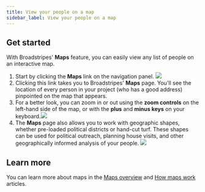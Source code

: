 ```yaml
---
title: View your people on a map
sidebar_label: View your people on a map
---
```


## Get started
With Broadstripes' **Maps** feature, you can easily view any list of people on an interactive map.
1. Start by clicking the **Maps** link on the navigation panel.
    ![](/img/getting-started/LeftNavPanel-Maps.png)
2. Clicking this link takes you to Broadstripes' **Maps** page. You'll see the location of every person in your project (who has a good address) pinpointed on the map that appears.
4. For a better look, you can zoom in or out using the **zoom controls** on the left-hand side of the map, or with the **plus** and **minus keys** on your keyboard.![](/img/getting-started/2b7dbc0-MapsViewZoom.png)
5. The **Maps** page also allows you to work with geographic shapes, whether pre-loaded political districts or hand-cut turf. These shapes can be used for political outreach, planning house visits, and other geographically informed analysis of your people.
![](/img/getting-started/730x562-ward-shapes-and-dots-1024x753.jpg)
## Learn more
You can learn more about maps in the [Maps overview](https://help.broadstripes.com/help-articles/using-broadstripes/maps/maps-overview/) and [How maps work](https://help.broadstripes.com/help-articles/using-broadstripes/maps/how-maps-work/) articles.